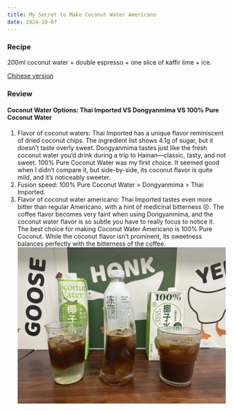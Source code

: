 ```yaml
---
title: My Secret to Make Coconut Water Americano
date: 2024-10-07
---
```


### Recipe

200ml coconut water + double espresso + one slice of kaffir lime + ice.

[Chinese version](https://www.xiaohongshu.com/explore/67038322000000002a0312a9?xsec_token=ABmhUywtVEBjtpU_xPSam3zigUc5A7xIzzb8137gERZGE=&xsec_source=pc_user)

<!--more-->

### Review

#### Coconut Water Options: Thai Imported VS Dongyanmima VS 100% Pure Coconut Water

1. Flavor of coconut waters: Thai Imported has a unique flavor reminiscent of dried coconut chips. The ingredient list shows 4.1g of sugar, but it doesn’t taste overly sweet. Dongyanmima tastes just like the fresh coconut water you’d drink during a trip to Hainan—classic, tasty, and not sweet. 100% Pure Coconut Water was my first choice. It seemed good when I didn’t compare it, but side-by-side, its coconut flavor is quite mild, and it’s noticeably sweeter.
2. Fusion speed: 100% Pure Coconut Water > Dongyanmima > Thai Imported.
3. Flavor of coconut water americano: Thai Imported tastes even more bitter than regular Americano, with a hint of medicinal bitterness 😣. The coffee flavor becomes very faint when using Dongyanmima, and the coconut water flavor is so subtle you have to really focus to notice it. The best choice for making Coconut Water Americano is 100% Pure Coconut. While the coconut flavor isn’t prominent, its sweetness balances perfectly with the bitterness of the coffee.
![](./coconut_water_americano.jpg)